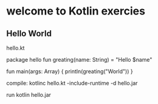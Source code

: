 # welcome to Kotlin exercies

## Hello World

hello.kt

package hello
fun greating(name: String) = "Hello $name"

fun main(args: Array<String>) {
    println(greating("World"))
}

compile:
kotlinc hello.kt -include-runtime -d hello.jar

run
kotlin hello.jar